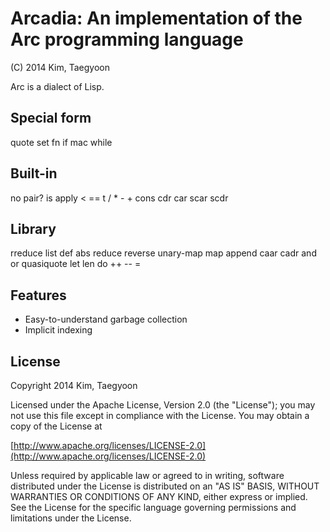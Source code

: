 # Arcadia: An implementation of the Arc programming language #

(C) 2014 Kim, Taegyoon

Arc is a dialect of Lisp.

## Special form
quote set fn if mac while

## Built-in
no pair? is apply < == t / * - + cons cdr car scar scdr

## Library
rreduce list def abs reduce reverse unary-map map append caar cadr and or quasiquote let len do ++ -- =

## Features
* Easy-to-understand garbage collection
* Implicit indexing

## License ##

   Copyright 2014 Kim, Taegyoon

   Licensed under the Apache License, Version 2.0 (the "License");
   you may not use this file except in compliance with the License.
   You may obtain a copy of the License at

   [http://www.apache.org/licenses/LICENSE-2.0](http://www.apache.org/licenses/LICENSE-2.0)

   Unless required by applicable law or agreed to in writing, software
   distributed under the License is distributed on an "AS IS" BASIS,
   WITHOUT WARRANTIES OR CONDITIONS OF ANY KIND, either express or implied.
   See the License for the specific language governing permissions and
   limitations under the License.
